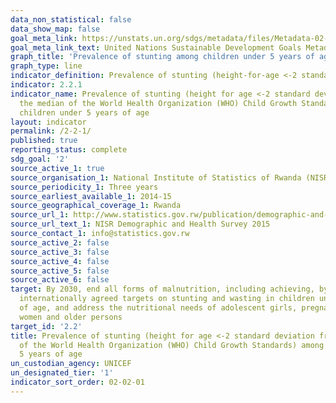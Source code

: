 ```yaml
---
data_non_statistical: false
data_show_map: false
goal_meta_link: https://unstats.un.org/sdgs/metadata/files/Metadata-02-02-01.pdf
goal_meta_link_text: United Nations Sustainable Development Goals Metadata (pdf 232kB)
graph_title: 'Prevalence of stunting among children under 5 years of age'
graph_type: line
indicator_definition: Prevalence of stunting (height-for-age <-2 standard deviation from the median of the World Health Organization (WHO) Child Growth Standards) among children under 5 years of age.
indicator: 2.2.1
indicator_name: Prevalence of stunting (height for age <-2 standard deviation from
  the median of the World Health Organization (WHO) Child Growth Standards) among
  children under 5 years of age
layout: indicator
permalink: /2-2-1/
published: true
reporting_status: complete
sdg_goal: '2'
source_active_1: true
source_organisation_1: National Institute of Statistics of Rwanda (NISR)
source_periodicity_1: Three years
source_earliest_available_1: 2014-15
source_geographical_coverage_1: Rwanda
source_url_1: http://www.statistics.gov.rw/publication/demographic-and-health-survey-20142015-final-report
source_url_text_1: NISR Demographic and Health Survey 2015
source_contact_1: info@statistics.gov.rw
source_active_2: false
source_active_3: false
source_active_4: false
source_active_5: false
source_active_6: false
target: By 2030, end all forms of malnutrition, including achieving, by 2025, the
  internationally agreed targets on stunting and wasting in children under 5 years
  of age, and address the nutritional needs of adolescent girls, pregnant and lactating
  women and older persons
target_id: '2.2'
title: Prevalence of stunting (height for age <-2 standard deviation from the median
  of the World Health Organization (WHO) Child Growth Standards) among children under
  5 years of age
un_custodian_agency: UNICEF
un_designated_tier: '1'
indicator_sort_order: 02-02-01
---
```

